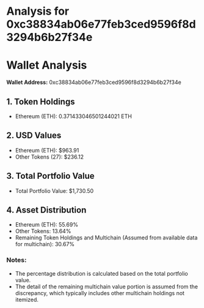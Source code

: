 # Analysis for 0xc38834ab06e77feb3ced9596f8d3294b6b27f34e

# Wallet Analysis

**Wallet Address:** 0xc38834ab06e77feb3ced9596f8d3294b6b27f34e

## 1. Token Holdings
- Ethereum (ETH): 0.371433046501244021 ETH

## 2. USD Values
- Ethereum (ETH): $963.91
- Other Tokens (27): $236.12

## 3. Total Portfolio Value
- Total Portfolio Value: $1,730.50

## 4. Asset Distribution
- Ethereum (ETH): 55.69%
- Other Tokens: 13.64%
- Remaining Token Holdings and Multichain (Assumed from available data for multichain): 30.67%

### Notes:
- The percentage distribution is calculated based on the total portfolio value.
- The detail of the remaining multichain value portion is assumed from the discrepancy, which typically includes other multichain holdings not itemized.